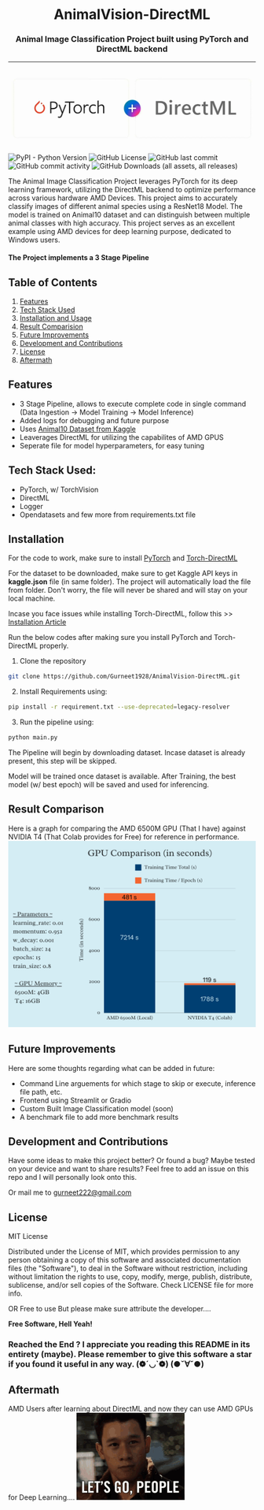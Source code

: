 <h1 style="text-align: center;">AnimalVision-DirectML</h1>

<h3 style='text-align:center'>Animal Image Classification Project built using PyTorch and DirectML backend</h3>
<hr>

[<img src="ignore\torch_dml.jpg">](https://github.com/microsoft/DirectML)

![PyPI - Python Version](https://img.shields.io/pypi/pyversions/torch?style=flat-square) ![GitHub License](https://img.shields.io/github/license/Gurneet1928/AnimalVision-DirectML?style=flat-square) ![GitHub last commit](https://img.shields.io/github/last-commit/Gurneet1928/AnimalVision-DirectML?style=flat-square) ![GitHub commit activity](https://img.shields.io/github/commit-activity/w/Gurneet1928/AnimalVision-DirectML?style=flat-square) ![GitHub Downloads (all assets, all releases)](https://img.shields.io/github/downloads/Gurneet1928/AnimalVision-DirectML/total)


The Animal Image Classification Project leverages PyTorch for its deep learning framework, utilizing the DirectML backend to optimize performance across various hardware AMD Devices. This project aims to accurately classify images of different animal species using a ResNet18 Model. The model is trained on Animal10 dataset and can distinguish between multiple animal classes with high accuracy. This project serves as an excellent example using AMD devices for deep learning purpose, dedicated to Windows users.


#### The Project implements a 3 Stage Pipeline

## Table of Contents

1. [Features](#features)
2. [Tech Stack Used](#tech-stack-used)
3. [Installation and Usage](#installation)
4. [Result Comparision](#result-comparison)
5. [Future Improvements](#future-improvements)
6. [Development and Contributions](#development-and-contributions)
7. [License](#license)
8. [Aftermath](#aftermath)

## Features
 - 3 Stage Pipeline, allows to execute complete code in single command (Data Ingestion -> Model Training -> Model Inference)
 - Added logs for debugging and future purpose
 - Uses [Animal10 Dataset from Kaggle](https://www.kaggle.com/datasets/alessiocorrado99/animals10)
 - Leaverages DirectML for utilizing the capabilites of AMD GPUS
 - Seperate file for model hyperparameters, for easy tuning

## Tech Stack Used:
- PyTorch, w/ TorchVision
- DirectML
- Logger
- Opendatasets
and few more from requirements.txt file

## Installation

For the code to work, make sure to install [PyTorch](https://pytorch.org/get-started/locally/) and [Torch-DirectML](https://github.com/microsoft/DirectML)

For the dataset to be downloaded, make sure to get Kaggle API keys in **kaggle.json** file (in same folder). The project will automatically load the file from folder. Don't worry, the file will never be shared and will stay on your local machine.

Incase you face issues while installing Torch-DirectML, follow this >> [Installation Article](https://www.linkedin.com/feed/update/urn:li:activity:7202695984961785856/)

Run the below codes after making sure you install PyTorch and Torch-DirectML properly.

1. Clone the repository
```bash
git clone https://github.com/Gurneet1928/AnimalVision-DirectML.git
```

2. Install Requirements using:
```bash
pip install -r requirement.txt --use-deprecated=legacy-resolver
```

3. Run the pipeline using:
```bash
python main.py
```

The Pipeline will begin by downloading dataset. Incase dataset is already present, this step will be skipped.

Model will be trained once dataset is available.
After Training, the best model (w/ best epoch) will be saved and used for inferencing.

## Result Comparison

Here is a graph for comparing the AMD 6500M GPU (That I have) against NVIDIA T4 (That Colab provides for Free) for reference in performance.
[<img src="ignore\graph.png">]()

## Future Improvements

Here are some thoughts regarding what can be added in future:
- Command Line arguements for which stage to skip or execute, inference file path, etc.
- Frontend using Streamlit or Gradio 
- Custom Built Image Classification model (soon)
- A benchmark file to add more benchmark results

## Development and Contributions

Have some ideas to make this project better? Or found a bug? Maybe tested on your device and want to share results? 
Feel free to add an issue on this repo and I will personally look onto this.

Or mail me to gurneet222@gmail.com

## License

MIT License

Distributed under the License of MIT, which provides permission to any person obtaining a copy of this software and associated documentation files (the "Software"), to deal in the Software without restriction, including without limitation the rights to use, copy, modify, merge, publish, distribute, sublicense, and/or sell copies of the Software. Check LICENSE file for more info.

OR
Free to use
But please make sure attribute the developer....

**Free Software, Hell Yeah!**

### Reached the End ? I appreciate you reading this README in its entirety (maybe). Please remember to give this software a star if you found it useful in any way.   (❁´◡`❁)   (●ˇ∀ˇ●)

## Aftermath

AMD Users after learning about DirectML and now they can use AMD GPUs for Deep Learning....
![alt text](image.png)




